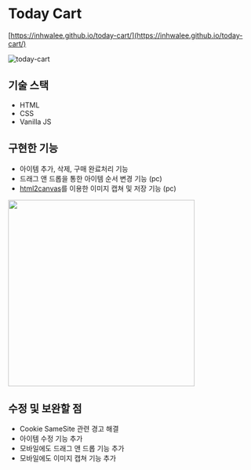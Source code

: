 # Today Cart
[https://inhwalee.github.io/today-cart/](https://inhwalee.github.io/today-cart/)
  
![today-cart](https://user-images.githubusercontent.com/54103723/179225330-b798db39-fc1e-45ed-9bc0-7da57786e98d.png)

## 기술 스택
- HTML
- CSS
- Vanilla JS

## 구현한 기능
- 아이템 추가, 삭제, 구매 완료처리 기능
- 드래그 앤 드롭을 통한 아이템 순서 변경 기능 (pc)
- [html2canvas](https://html2canvas.hertzen.com/)를 이용한 이미지 캡쳐 및 저장 기능 (pc)
<img src='https://user-images.githubusercontent.com/54103723/179225629-b1955c2c-4dfd-4b6d-a797-3731ef8bd369.png' width='380'>

## 수정 및 보완할 점
- Cookie SameSite 관련 경고 해결
- 아이템 수정 기능 추가
- 모바일에도 드래그 앤 드롭 기능 추가
- 모바일에도 이미지 캡쳐 기능 추가
